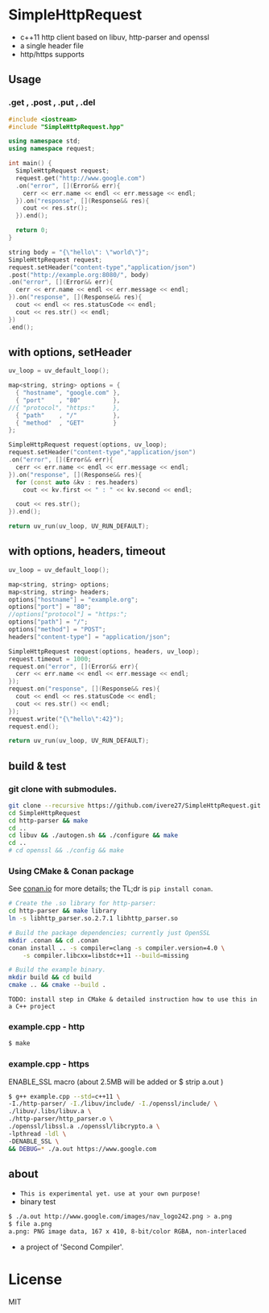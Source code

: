 # SimpleHttpRequest

* c++11 http client based on libuv, http-parser and openssl
* a single header file
* http/https supports

## Usage
### .get , .post , .put , .del
```cpp
#include <iostream>
#include "SimpleHttpRequest.hpp"

using namespace std;
using namespace request;

int main() {
  SimpleHttpRequest request;
  request.get("http://www.google.com")
  .on("error", [](Error&& err){
    cerr << err.name << endl << err.message << endl;
  }).on("response", [](Response&& res){
    cout << res.str();
  }).end();

  return 0;
}
```
```cpp
string body = "{\"hello\": \"world\"}";
SimpleHttpRequest request;
request.setHeader("content-type","application/json")
.post("http://example.org:8080/", body)
.on("error", [](Error&& err){
  cerr << err.name << endl << err.message << endl;
}).on("response", [](Response&& res){
  cout << endl << res.statusCode << endl;
  cout << res.str() << endl;
})
.end();
```

## with options, setHeader
```cpp
uv_loop = uv_default_loop();

map<string, string> options = {
  { "hostname", "google.com" },
  { "port"    , "80"         },
//{ "protocol", "https:"     },
  { "path"    , "/"          },
  { "method"  , "GET"        }
};

SimpleHttpRequest request(options, uv_loop);
request.setHeader("content-type","application/json")
.on("error", [](Error&& err){
  cerr << err.name << endl << err.message << endl;
}).on("response", [](Response&& res){
  for (const auto &kv : res.headers)
    cout << kv.first << " : " << kv.second << endl;

  cout << res.str();
}).end();

return uv_run(uv_loop, UV_RUN_DEFAULT);
```

## with options, headers, timeout
```cpp
uv_loop = uv_default_loop();

map<string, string> options;
map<string, string> headers;
options["hostname"] = "example.org";
options["port"] = "80";
//options["protocol"] = "https:";
options["path"] = "/";
options["method"] = "POST";
headers["content-type"] = "application/json";

SimpleHttpRequest request(options, headers, uv_loop);
request.timeout = 1000;
request.on("error", [](Error&& err){
  cerr << err.name << endl << err.message << endl;
});
request.on("response", [](Response&& res){
  cout << endl << res.statusCode << endl;
  cout << res.str() << endl;
});
request.write("{\"hello\":42}");
request.end();

return uv_run(uv_loop, UV_RUN_DEFAULT);
```


## build & test
### git clone with submodules.
```bash
git clone --recursive https://github.com/ivere27/SimpleHttpRequest.git
cd SimpleHttpRequest
cd http-parser && make
cd ..
cd libuv && ./autogen.sh && ./configure && make
cd ..
# cd openssl && ./config && make
```

### Using CMake & Conan package

See [conan.io](http://conan.io) for more details; the TL;dr is `pip install conan`.

```bash
# Create the .so library for http-parser:
cd http-parser && make library
ln -s libhttp_parser.so.2.7.1 libhttp_parser.so

# Build the package dependencies; currently just OpenSSL
mkdir .conan && cd .conan
conan install .. -s compiler=clang -s compiler.version=4.0 \
    -s compiler.libcxx=libstdc++11 --build=missing

# Build the example binary.
mkdir build && cd build
cmake .. && cmake --build .
```

`TODO: install step in CMake & detailed instruction how to use this in a C++ project`

### example.cpp - http
```bash
$ make
```
### example.cpp - https
ENABLE_SSL macro (about 2.5MB will be added or $ strip a.out )
```bash
$ g++ example.cpp --std=c++11 \
-I./http-parser/ -I./libuv/include/ -I./openssl/include/ \
./libuv/.libs/libuv.a \
./http-parser/http_parser.o \
./openssl/libssl.a ./openssl/libcrypto.a \
-lpthread -ldl \
-DENABLE_SSL \
&& DEBUG=* ./a.out https://www.google.com
```

## about
* `This is experimental yet. use at your own purpose!`
* binary test
```bash
$ ./a.out http://www.google.com/images/nav_logo242.png > a.png
$ file a.png
a.png: PNG image data, 167 x 410, 8-bit/color RGBA, non-interlaced
```
* a project of 'Second Compiler'.

# License

MIT
